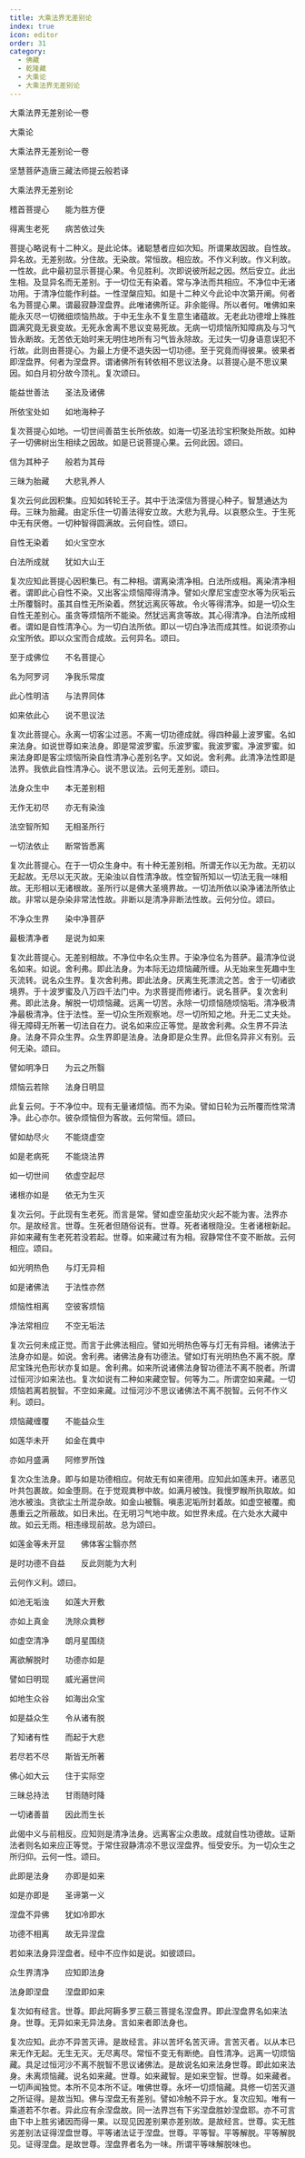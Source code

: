 ```yaml
---
title: 大乘法界无差别论
index: true
icon: editor
order: 31
category:
  - 佛藏
  - 乾隆藏
  - 大乘论
  - 大乘法界无差别论
---
```


大乘法界无差别论一卷  

大乘论  

大乘法界无差别论一卷  

坚慧菩萨造唐三藏法师提云般若译  

大乘法界无差别论  

稽首菩提心　　能为胜方便  

得离生老死　　病苦依过失  

菩提心略说有十二种义。是此论体。诸聪慧者应如次知。所谓果故因故。自性故。异名故。无差别故。分住故。无染故。常恒故。相应故。不作义利故。作义利故。一性故。此中最初显示菩提心果。令见胜利。次即说彼所起之因。然后安立。此出生相。及显异名而无差别。于一切位无有染着。常与净法而共相应。不净位中无诸功用。于清净位能作利益。一性涅槃应知。如是十二种义今此论中次第开阐。何者名为菩提心果。谓最寂静涅盘界。此唯诸佛所证。非余能得。所以者何。唯佛如来能永灭尽一切微细烦恼热故。于中无生永不复生意生诸蕴故。无老此功德增上殊胜圆满究竟无衰变故。无死永舍离不思议变易死故。无病一切烦恼所知障病及与习气皆永断故。无苦依无始时来无明住地所有习气皆永除故。无过失一切身语意误犯不行故。此则由菩提心。为最上方便不退失因一切功德。至于究竟而得彼果。彼果者即涅盘界。何者为涅盘界。谓诸佛所有转依相不思议法身。以菩提心是不思议果因。如白月初分故今顶礼。复次颂曰。  

能益世善法　　圣法及诸佛  

所依宝处如　　如地海种子  

复次菩提心如地。一切世间善苗生长所依故。如海一切圣法珍宝积聚处所故。如种子一切佛树出生相续之因故。如是已说菩提心果。云何此因。颂曰。  

信为其种子　　般若为其母  

三昧为胎藏　　大悲乳养人  

复次云何此因积集。应知如转轮王子。其中于法深信为菩提心种子。智慧通达为母。三昧为胎藏。由定乐住一切善法得安立故。大悲为乳母。以哀愍众生。于生死中无有厌倦。一切种智得圆满故。云何自性。颂曰。  

自性无染着　　如火宝空水  

白法所成就　　犹如大山王  

复次应知此菩提心因积集已。有二种相。谓离染清净相。白法所成相。离染清净相者。谓即此心自性不染。又出客尘烦恼障得清净。譬如火摩尼宝虚空水等为灰垢云土所覆翳时。虽其自性无所染着。然犹远离灰等故。令火等得清净。如是一切众生自性无差别心。虽贪等烦恼所不能染。然犹远离贪等故。其心得清净。白法所成相者。谓如是自性清净心。为一切白法所依。即以一切白净法而成其性。如说须弥山众宝所依。即以众宝而合成故。云何异名。颂曰。  

至于成佛位　　不名菩提心  

名为阿罗诃　　净我乐常度  

此心性明洁　　与法界同体  

如来依此心　　说不思议法  

复次此菩提心。永离一切客尘过恶。不离一切功德成就。得四种最上波罗蜜。名如来法身。如说世尊如来法身。即是常波罗蜜。乐波罗蜜。我波罗蜜。净波罗蜜。如来法身即是客尘烦恼所染自性清净心差别名字。又如说。舍利弗。此清净法性即是法界。我依此自性清净心。说不思议法。云何无差别。颂曰。  

法身众生中　　本无差别相  

无作无初尽　　亦无有染浊  

法空智所知　　无相圣所行  

一切法依止　　断常皆悉离  

复次此菩提心。在于一切众生身中。有十种无差别相。所谓无作以无为故。无初以无起故。无尽以无灭故。无染浊以自性清净故。性空智所知以一切法无我一味相故。无形相以无诸根故。圣所行以是佛大圣境界故。一切法所依以染净诸法所依止故。非常以是杂染非常法性故。非断以是清净非断法性故。云何分位。颂曰。  

不净众生界　　染中净菩萨  

最极清净者　　是说为如来  

复次此菩提心。无差别相故。不净位中名众生界。于染净位名为菩萨。最清净位说名如来。如说。舍利弗。即此法身。为本际无边烦恼藏所缠。从无始来生死趣中生灭流转。说名众生界。复次舍利弗。即此法身。厌离生死漂流之苦。舍于一切诸欲境界。于十波罗蜜及八万四千法门中。为求菩提而修诸行。说名菩萨。复次舍利弗。即此法身。解脱一切烦恼藏。远离一切苦。永除一切烦恼随烦恼垢。清净极清净最极清净。住于法性。至一切众生所观察地。尽一切所知之地。升无二丈夫处。得无障碍无所著一切法自在力。说名如来应正等觉。是故舍利弗。众生界不异法身。法身不异众生界。众生界即是法身。法身即是众生界。此但名异非义有别。云何无染。颂曰。  

譬如明净日　　为云之所翳  

烦恼云若除　　法身日明显  

此复云何。于不净位中。现有无量诸烦恼。而不为染。譬如日轮为云所覆而性常清净。此心亦尔。彼杂烦恼但为客故。云何常恒。颂曰。  

譬如劫尽火　　不能烧虚空  

如是老病死　　不能烧法界  

如一切世间　　依虚空起尽  

诸根亦如是　　依无为生灭  

复次云何。于此现有生老死。而言是常。譬如虚空虽劫灾火起不能为害。法界亦尔。是故经言。世尊。生死者但随俗说有。世尊。死者诸根隐没。生者诸根新起。非如来藏有生老死若没若起。世尊。如来藏过有为相。寂静常住不变不断故。云何相应。颂曰。  

如光明热色　　与灯无异相  

如是诸佛法　　于法性亦然  

烦恼性相离　　空彼客烦恼  

净法常相应　　不空无垢法  

复次云何未成正觉。而言于此佛法相应。譬如光明热色等与灯无有异相。诸佛法于法身亦如是。如说。舍利弗。诸佛法身有功德法。譬如灯有光明热色不离不脱。摩尼宝珠光色形状亦复如是。舍利弗。如来所说诸佛法身智功德法不离不脱者。所谓过恒河沙如来法也。复次如说有二种如来藏空智。何等为二。所谓空如来藏。一切烦恼若离若脱智。不空如来藏。过恒河沙不思议诸佛法不离不脱智。云何不作义利。颂曰。  

烦恼藏缠覆　　不能益众生  

如莲华未开　　如金在粪中  

亦如月盛满　　阿修罗所蚀  

复次众生法身。即与如是功德相应。何故无有如来德用。应知此如莲未开。诸恶见叶共包裹故。如金堕厕。在于觉观粪秽中故。如满月被蚀。我慢罗睺所执取故。如池水被浊。贪欲尘土所混杂故。如金山被翳。嗔恚泥垢所封着故。如虚空被覆。痴愚重云之所蔽故。如日未出。在无明习气地中故。如世界未成。在六处水大藏中故。如云无雨。相违缘现前故。总为颂曰。  

如莲金等未开显　　佛体客尘翳亦然  

是时功德不自益　　反此则能为大利  

云何作义利。颂曰。  

如池无垢浊　　如莲大开敷  

亦如上真金　　洗除众粪秽  

如虚空清净　　朗月星围绕  

离欲解脱时　　功德亦如是  

譬如日明现　　威光遍世间  

如地生众谷　　如海出众宝  

如是益众生　　令从诸有脱  

了知诸有性　　而起于大悲  

若尽若不尽　　斯皆无所著  

佛心如大云　　住于实际空  

三昧总持法　　甘雨随时降  

一切诸善苗　　因此而生长  

此偈中义与前相反。应知则是清净法身。远离客尘众患故。成就自性功德故。证斯法者则名如来应正等觉。于常住寂静清凉不思议涅盘界。恒受安乐。为一切众生之所归仰。云何一性。颂曰。  

此即是法身　　亦即是如来  

如是亦即是　　圣谛第一义  

涅盘不异佛　　犹如冷即水  

功德不相离　　故无异涅盘  

若如来法身异涅盘者。经中不应作如是说。如彼颂曰。  

众生界清净　　应知即法身  

法身即涅盘　　涅盘即如来  

复次如有经言。世尊。即此阿耨多罗三藐三菩提名涅盘界。即此涅盘界名如来法身。世尊。无异如来无异法身。言如来者即法身也。  

复次应知。此亦不异苦灭谛。是故经言。非以苦坏名苦灭谛。言苦灭者。以从本已来无作无起。无生无灭。无尽离尽。常恒不变无有断绝。自性清净。远离一切烦恼藏。具足过恒河沙不离不脱智不思议诸佛法。是故说名如来法身世尊。即此如来法身。未离烦恼藏。说名如来藏。世尊。如来藏智。是如来空智。世尊。如来藏者。一切声闻独觉。本所不见本所不证。唯佛世尊。永坏一切烦恼藏。具修一切苦灭道之所证得。是故当知。佛与涅盘无有差别。譬如冷触不异于水。复次应知。唯有一乘道若不尔者。异此应有余涅盘故。同一法界岂有下劣涅盘胜妙涅盘耶。亦不可言由下中上胜劣诸因而得一果。以现见因差别果亦差别故。是故经言。世尊。实无胜劣差别法证得涅盘世尊。平等诸法证于涅盘。世尊。平等智。平等解脱。平等解脱见。证得涅盘。是故世尊。涅盘界者名为一味。所谓平等味解脱味也。  
